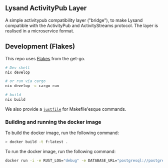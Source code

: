 ## Lysand ActivityPub Layer

A simple activitypub compatibility layer ("bridge"), to make Lysand compatible with the ActivityPub and ActivityStreams protocol.
The layer is realised in a microservice format.

## Development (Flakes)

This repo uses [Flakes](https://nixos.wiki/wiki/Flakes) from the get-go.

```bash
# Dev shell
nix develop

# or run via cargo
nix develop -c cargo run

# build
nix build
```

We also provide a [`justfile`](https://just.systems/) for Makefile'esque commands.

### Building and running the docker image

To build the docker image, run the following command:

```bash
> docker build -t f:latest .
```

To run the docker image, run the following command:

```bash
docker run -i -e RUST_LOG="debug" -e DATABASE_URL="postgresql://postgres:postgres@host.docker.internal:5432/database" -e LISTEN="0.0.0.0:8080" -p 8080:8080 f:latest
```
